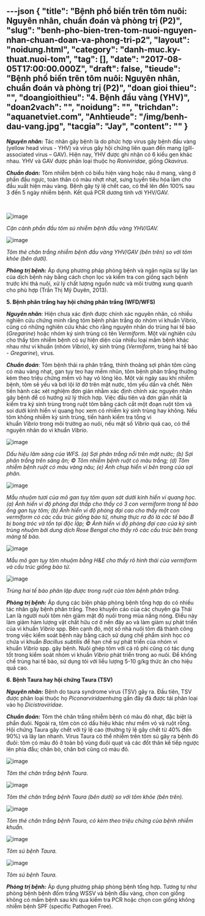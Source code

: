 ---json
{
    "title": "Bệnh phổ biến trên tôm nuôi: Nguyên nhân, chuẩn đoán và phòng trị (P2)",
    "slug": "benh-pho-bien-tren-tom-nuoi-nguyen-nhan-chuan-doan-va-phong-tri-p2",
    "layout": "noidung.html",
    "category": "danh-muc.ky-thuat.nuoi-tom",
    "tag": [],
    "date": "2017-08-05T17:00:00.000Z",
    "draft": false,
    "tieude": "Bệnh phổ biến trên tôm nuôi: Nguyên nhân, chuẩn đoán và phòng trị (P2)",
    "doan gioi thieu": "",
    "doangioithieu": "4. Bệnh đầu vàng (YHV)",
    "doan2vach": "",
    "noidung": "",
    "trichdan": "aquanetviet.com",
    "Anhtieude": "/img/benh-dau-vang.jpg",
    "tacgia": "Jay",
    "__content__": ""
}
---
<p><span style="font-size:14px"><em><strong>Nguy&ecirc;n nh&acirc;n:</strong></em>&nbsp;T&aacute;c nh&acirc;n g&acirc;y bệnh l&agrave; do phức hợp virus g&acirc;y bệnh đầu v&agrave;ng (yellow head virus - YHV) v&agrave; virus g&acirc;y hội chứng li&ecirc;n quan đến mang (gill-associated virus &ndash; GAV). Hiện nay, YHV được ghi nhận c&oacute; 6 kiểu gen kh&aacute;c nhau. YHV v&agrave; GAV được ph&acirc;n loại thuộc họ&nbsp;<em>Roniviridae</em>, giống&nbsp;<em>Okavirus</em>.</span></p>

<p><span style="font-size:14px"><strong><em>Chuẩn đo&aacute;n:</em></strong>&nbsp;T&ocirc;m nhiễm bệnh c&oacute; biểu hiện v&agrave;ng hoặc n&acirc;u ở mang, v&agrave;ng ở phần đầu ngực, to&agrave;n th&acirc;n c&oacute; m&agrave;u nhợt nhạt, sưng tuyến ti&ecirc;u h&oacute;a l&agrave;m cho đầu xuất hiện m&agrave;u v&agrave;ng. Bệnh g&acirc;y tỷ lệ chết cao, c&oacute; thể l&ecirc;n đến 100% sau 3 đến 5 ng&agrave;y nhiễm bệnh. Kết quả PCR dương t&iacute;nh với YHV/GAV.</span></p>

<p>&nbsp;</p>

<p><span style="font-size:14px"><img alt="image" src="http://68.media.tumblr.com/47d17ea4c2222733aaf0906f89eea092/tumblr_inline_nshhzvjoBO1txo3bl_1280.jpg" /></span></p>

<p><span style="font-size:14px"><em>Cận cảnh phần đầu t&ocirc;m s&uacute; nhiễm bệnh đầu v&agrave;ng YHV/GAV.</em></span></p>

<p><span style="font-size:14px"><img alt="image" src="http://68.media.tumblr.com/cf44838a9055f64ea81fe14787d837ff/tumblr_inline_nshi0fbTop1txo3bl_1280.jpg" /></span></p>

<p><span style="font-size:14px"><em>T&ocirc;m thẻ ch&acirc;n trắng nhiễm bệnh đầu v&agrave;ng YHV/GAV (b&ecirc;n tr&ecirc;n) so với t&ocirc;m khỏe (b&ecirc;n dưới).</em></span></p>

<p><span style="font-size:14px"><em><strong>Ph&ograve;ng trị bệnh:</strong></em>&nbsp;&Aacute;p dụng phương ph&aacute;p ph&ograve;ng bệnh v&agrave; ngăn ngừa sự l&acirc;y lan của dịch bệnh n&agrave;y bằng c&aacute;ch chọn lọc v&agrave; kiểm tra con giống sạch bệnh trước khi thả nu&ocirc;i, xử l&yacute; chất lượng nguồn nước v&agrave; m&ocirc;i trường xung quanh cho ph&ugrave; hợp (Trần Thị Mỹ Duy&ecirc;n, 2013).</span></p>

<p><span style="font-size:14px"><strong>5. Bệnh ph&acirc;n trắng hay hội chứng ph&acirc;n trắng (WFD/WFS)</strong></span></p>

<p><span style="font-size:14px"><em><strong>Nguy&ecirc;n nh&acirc;n</strong>:</em>&nbsp;Hiện chưa x&aacute;c định được ch&iacute;nh x&aacute;c nguy&ecirc;n nh&acirc;n, c&oacute; nhiều nghi&ecirc;n cứu chứng minh rằng t&ocirc;m bệnh ph&acirc;n trắng do nh&oacute;m vi khuẩn Vibrio, cũng c&oacute; những nghi&ecirc;n cứu kh&aacute;c cho rằng nguy&ecirc;n nh&acirc;n do tr&ugrave;ng hai tế b&agrave;o (<em>Gregarine</em>) hoặc nh&oacute;m k&yacute; sinh tr&ugrave;ng c&oacute; t&ecirc;n&nbsp;<em>Vermiform</em>. Một v&agrave;i nghi&ecirc;n cứu cho thấy t&ocirc;m nhiễm bệnh c&oacute; sự hiện diện của nhiều loại mầm bệnh kh&aacute;c nhau như vi khuẩn (nh&oacute;m&nbsp;<em>Vibrio</em>), k&yacute; sinh tr&ugrave;ng (<em>Vermiform</em>, tr&ugrave;ng hai tế b&agrave;o -&nbsp;<em>Gregarine</em>), virus.</span></p>

<p><span style="font-size:14px"><strong><em>Chuẩn đo&aacute;n</em></strong>: T&ocirc;m bệnh thải ra ph&acirc;n trắng, thỉnh thoảng sợi ph&acirc;n t&ocirc;m cũng c&oacute; m&agrave;u v&agrave;ng nhạt, gan tụy teo hay mềm nhũn, t&ocirc;m bệnh ph&acirc;n trắng thường k&egrave;m theo triệu chứng mềm vỏ hay vỏ lỏng lẻo. Một v&agrave;i ng&agrave;y sau khi nhiễm bệnh, t&ocirc;m sẽ yếu v&agrave; bơi lội lờ đờ tr&ecirc;n mặt nước, t&ocirc;m yếu dần v&agrave; chết. N&ecirc;n tiến h&agrave;nh c&aacute;c x&eacute;t nghiệm đơn giản nhằm x&aacute;c định ch&iacute;nh x&aacute;c nguy&ecirc;n nh&acirc;n g&acirc;y bệnh để c&oacute; hướng xử l&yacute; th&iacute;ch hợp. Việc đầu ti&ecirc;n v&agrave; đơn giản nhất l&agrave; kiểm tra k&yacute; sinh tr&ugrave;ng trong ruột t&ocirc;m bằng c&aacute;ch cắt một đoạn ruột t&ocirc;m v&agrave; soi dưới k&iacute;nh hiển vi quang học xem c&oacute; nhiễm k&yacute; sinh tr&ugrave;ng hay kh&ocirc;ng. Nếu t&ocirc;m kh&ocirc;ng nhiễm k&yacute; sinh tr&ugrave;ng, tiến h&agrave;nh kiểm tra tổng vi khuẩn&nbsp;<em>Vibrio&nbsp;</em>trong m&ocirc;i trường ao nu&ocirc;i, nếu mật số&nbsp;<em>Vibrio</em>&nbsp;qu&aacute; cao, c&oacute; thể nguy&ecirc;n nh&acirc;n do vi khuẩn&nbsp;<em>Vibrio</em>. &nbsp;</span></p>

<p><span style="font-size:14px"><img alt="image" src="http://68.media.tumblr.com/968d16602019268c971eec4362a7510c/tumblr_inline_nshi42asgx1txo3bl_540.jpg" /></span></p>

<p><span style="font-size:14px"><em>Dấu hiệu l&acirc;m s&agrave;ng của WFS. (a) Sợi ph&acirc;n trắng nổi tr&ecirc;n mặt nước; (b) Sợi ph&acirc;n trắng tr&ecirc;n s&agrave;ng ăn; &copy; T&ocirc;m nhiễm bệnh ruột c&oacute; m&agrave;u trắng; (d) T&ocirc;m nhiễm bệnh ruột c&oacute; m&agrave;u v&agrave;ng n&acirc;u; (e) Ảnh chụp hiển vi b&ecirc;n trong của sợi ph&acirc;n. &nbsp;&nbsp;</em></span></p>

<p><span style="font-size:14px"><img alt="image" src="http://68.media.tumblr.com/cdd5c5c15b3f42457008c7ef86489938/tumblr_inline_nshi4pbkSM1txo3bl_1280.jpg" /></span></p>

<p><span style="font-size:14px"><em>Mẫu nhuộm tươi của m&ocirc; gan tụy t&ocirc;m quan s&aacute;t dưới k&iacute;nh hiển vi quang học. (a) Ảnh hiển vi độ ph&oacute;ng đại thấp cho thấy c&oacute; 3 con vermiform trong tế b&agrave;o ống gan tụy t&ocirc;m; (b) Ảnh hiển vi độ ph&oacute;ng đại cao cho thấy một con vermiform c&oacute; c&aacute;c cấu tr&uacute;c giống b&agrave;o tử, nhưng thực ra đ&oacute; l&agrave; c&aacute;c tế b&agrave;o B bị bong tr&oacute;c v&agrave; tồn tại độc lập; &copy; Ảnh hiển vi độ ph&oacute;ng đại cao của k&yacute; sinh tr&ugrave;ng nhuộm bởi dung dịch Rose Bengal cho thấy r&otilde; c&aacute;c cấu tr&uacute;c b&ecirc;n trong m&agrave;ng tế b&agrave;o.</em></span></p>

<p><span style="font-size:14px"><img alt="image" src="http://68.media.tumblr.com/d8a568c07a5310b740d1834d6688ae37/tumblr_inline_nshi5s15Kl1txo3bl_1280.jpg" /></span></p>

<p><span style="font-size:14px"><em>Mẫu m&ocirc; gan tụy t&ocirc;m nhuộm bằng H&amp;E cho thấy r&otilde; h&igrave;nh th&aacute;i của vermiform v&agrave; cấu tr&uacute;c giống b&agrave;o tử.</em></span></p>

<p><span style="font-size:14px"><img alt="image" src="http://68.media.tumblr.com/f83bf4d5db234b6f58b86fb16d24a6d9/tumblr_inline_nshiecxtXI1txo3bl_1280.png" /></span></p>

<p><span style="font-size:14px"><em>Tr&ugrave;ng hai tế b&agrave;o ph&acirc;n lập được trong ruột của t&ocirc;m bệnh ph&acirc;n trắng.</em></span></p>

<p><span style="font-size:14px"><strong><em>Ph&ograve;ng trị bệnh:</em></strong>&nbsp;&Aacute;p dụng c&aacute;c biện ph&aacute;p ph&ograve;ng bệnh tổng hợp do c&oacute; nhiều t&aacute;c nh&acirc;n g&acirc;y bệnh ph&acirc;n trắng. Theo khuyến c&aacute;o của c&aacute;c chuy&ecirc;n gia Th&aacute;i Lan l&agrave; người nu&ocirc;i t&ocirc;m n&ecirc;n giảm mật độ nu&ocirc;i trong m&ugrave;a nắng n&oacute;ng. Điều n&agrave;y l&agrave;m giảm h&agrave;m lượng vật chất hữu cơ ở nền đ&aacute;y ao v&agrave; l&agrave;m giảm sự ph&aacute;t triển của vi khuẩn&nbsp;<em>Vibrio</em>&nbsp;spp. B&ecirc;n cạnh đ&oacute;, một số nh&agrave; nu&ocirc;i t&ocirc;m đ&atilde; th&agrave;nh c&ocirc;ng trong việc kiểm so&aacute;t bệnh n&agrave;y bằng c&aacute;ch sử dụng chế phẩm sinh học c&oacute; chứa vi khuẩn&nbsp;<em>Bacillus subtilis</em>&nbsp;để hạn chế sự ph&aacute;t triển của nh&oacute;m vi khuẩn&nbsp;<em>Vibrio</em>&nbsp;spp. g&acirc;y bệnh. Nu&ocirc;i gh&eacute;p t&ocirc;m với c&aacute; r&ocirc; phi cũng c&oacute; t&aacute;c dụng tốt trong kiểm so&aacute;t nh&oacute;m vi khuẩn&nbsp;<em>Vibrio</em>&nbsp;ph&aacute;t triển trong ao nu&ocirc;i. Để khống chế tr&ugrave;ng hai tế b&agrave;o, sử dụng tỏi với liều lượng 5-10 g/kg thức ăn cho hiệu quả cao.</span></p>

<p><span style="font-size:14px"><strong>6. Bệnh Taura hay hội chứng Taura (TSV)</strong></span></p>

<p><span style="font-size:14px"><em><strong>Nguy&ecirc;n nh&acirc;n:</strong></em>&nbsp;Bệnh do taura syndrome virus (TSV) g&acirc;y ra. Đầu ti&ecirc;n, TSV được ph&acirc;n loại thuộc họ&nbsp;<em>Piconarviridae</em>nhưng gần đ&acirc;y đ&atilde; được t&aacute;i ph&acirc;n loại v&agrave;o họ&nbsp;<em>Dicistroviridae</em>.</span></p>

<p><span style="font-size:14px"><strong><em>Chuẩn đo&aacute;n:</em></strong>&nbsp;T&ocirc;m thẻ ch&acirc;n trắng nhiễm bệnh c&oacute; m&agrave;u đỏ nhạt, đặc biệt l&agrave; phần đu&ocirc;i. Ngo&agrave;i ra, t&ocirc;m c&ograve;n c&oacute; dấu hiệu kh&aacute;c như mềm vỏ v&agrave; ruột rỗng. Hội chứng Taura g&acirc;y chết với tỷ lệ cao (thường tỷ lệ g&acirc;y chết từ 40% đến 90%) v&agrave; l&acirc;y lan nhanh. Virus Taura c&oacute; thể nhiễm tr&ecirc;n t&ocirc;m s&uacute; g&acirc;y ra bệnh đỏ đu&ocirc;i: t&ocirc;m c&oacute; m&agrave;u đỏ ở to&agrave;n bộ v&ugrave;ng đu&ocirc;i quạt v&agrave; c&aacute;c đốt th&acirc;n kế tiếp ngược l&ecirc;n ph&iacute;a đầu; ch&acirc;n b&ograve;, ch&acirc;n bơi cũng c&oacute; m&agrave;u đỏ.</span></p>

<p><span style="font-size:14px"><img alt="image" src="http://68.media.tumblr.com/176168899a214876d8f470ae69c15f5f/tumblr_inline_nshihwEbhA1txo3bl_1280.jpg" /></span></p>

<p><span style="font-size:14px"><em>T&ocirc;m thẻ ch&acirc;n trắng bệnh Taura.</em></span></p>

<p><span style="font-size:14px"><img alt="image" src="http://68.media.tumblr.com/bea6f986242a576d4c5622043cf457ba/tumblr_inline_nshiqfDHOr1txo3bl_1280.png" /></span></p>

<p><span style="font-size:14px"><em>T&ocirc;m thẻ ch&acirc;n trắng bệnh Taura (b&ecirc;n dưới) so với t&ocirc;m khỏe (b&ecirc;n tr&ecirc;n).</em></span></p>

<p><span style="font-size:14px"><img alt="image" src="http://68.media.tumblr.com/5aed4c5b5fdfc4e99e0717723580e157/tumblr_inline_nshiriFoFz1txo3bl_1280.jpg" /></span></p>

<p><span style="font-size:14px"><em>T&ocirc;m thẻ ch&acirc;n trắng bệnh Taura, c&oacute; k&egrave;m theo triệu chứng của bệnh nhiễm khuẩn.</em></span></p>

<p><span style="font-size:14px"><img alt="image" src="http://68.media.tumblr.com/a8cdbde3ccf7551638eeea41f9d1c49e/tumblr_inline_nshit0TYif1txo3bl_1280.jpg" /></span></p>

<p><span style="font-size:14px"><em>T&ocirc;m s&uacute; bệnh Taura.</em></span></p>

<p><span style="font-size:14px"><img alt="image" src="http://68.media.tumblr.com/70b26d8f6cf4521edb0c2143939ba99c/tumblr_inline_nshiuaaa6z1txo3bl_1280.jpg" /></span></p>

<p><span style="font-size:14px"><em>T&ocirc;m s&uacute; bệnh Taura.</em></span></p>

<p><span style="font-size:14px"><strong><em>Ph&ograve;ng trị bệnh:</em></strong>&nbsp;&Aacute;p dụng phương ph&aacute;p ph&ograve;ng bệnh tổng hợp. Tương tự như ph&ograve;ng bệnh bệnh đốm trắng WSSV v&agrave; bệnh đầu v&agrave;ng, chọn con giống kh&ocirc;ng c&oacute; mầm bệnh sau khi qua kiểm tra PCR hoặc chọn con giống kh&ocirc;ng nhiễm bệnh SPF (specific Pathogen Free).</span></p>
